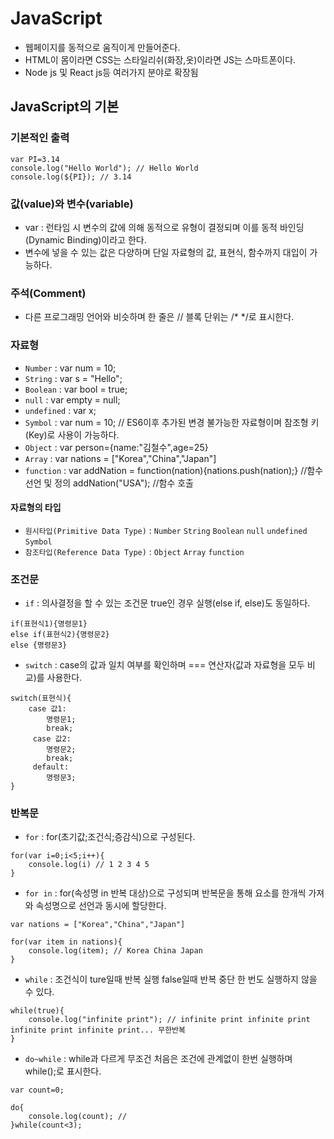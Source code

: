 # JavaScript
- 웹페이지를 동적으로 움직이게 만들어준다.
- HTML이 몸이라면 CSS는 스타일리쉬(화장,옷)이라면 JS는 스마트폰이다. 
- Node js 및 React js등 여러가지 분야로 확장됨

## JavaScript의 기본

### 기본적인 출력

```
var PI=3.14
console.log("Hello World"); // Hello World
console.log(${PI}); // 3.14
```

### 값(value)와 변수(variable)
- var : 런타임 시 변수의 값에 의해 동적으로 유형이 결정되며 이를 동적 바인딩(Dynamic Binding)이라고 한다.
- 변수에 넣을 수 있는 값은 다양하며 단일 자료형의 값, 표현식, 함수까지 대입이 가능하다.

### 주석(Comment)
- 다른 프로그래밍 언어와 비슷하며 한 줄은 // 블록 단위는 /* */로 표시한다.

### 자료형
- `Number` : var num = 10;
- `String` : var s = "Hello";
- `Boolean` : var bool = true;
- `null` : var empty = null;
- `undefined` : var x;
- `Symbol` : var num = 10; // ES6이후 추가된 변경 불가능한 자료형이며 참조형 키(Key)로 사용이 가능하다.
- `Object` : var person={name:"김철수",age=25}
- `Array` : var nations = ["Korea","China","Japan"]
- `function` : var addNation = function(nation){nations.push(nation);} //함수 선언 및 정의
addNation("USA"); //함수 호출

#### 자료형의 타입
- `원시타입(Primitive Data Type)` : `Number` `String` `Boolean` `null` `undefined` `Symbol`
- `참조타입(Reference Data Type)` : `Object` `Array` `function`

### 조건문
- `if` : 의사결정을 할 수 있는 조건문 true인 경우 실행(else if, else)도 동일하다.

```
if(표현식1){명령문1}
else if(표현식2){명령문2}
else {명령문3}
```

- `switch` : case의 값과 일치 여부를 확인하며 === 연산자(값과 자료형을 모두 비교)를 사용한다. 

```
switch(표현식){
    case 값1:
        명령문1;
        break;
     case 값2:
        명령문2;
        break;
     default:
        명령문3;
}
```

### 반복문
- `for` : for(초기값;조건식;증감식)으로 구성된다.

```
for(var i=0;i<5;i++){
    console.log(i) // 1 2 3 4 5
}
```

- `for in` : for(속성명 in 반복 대상)으로 구성되며 반복문을 통해 요소를 한개씩 가져와 속성명으로 선언과 동시에 할당한다.

```
var nations = ["Korea","China","Japan"]

for(var item in nations){
    console.log(item); // Korea China Japan
}
```

- `while` : 조건식이 ture일때 반복 실행 false일때 반복 중단 한 번도 실행하지 않을 수 있다.

```
while(true){
    console.log("infinite print"); // infinite print infinite print infinite print infinite print... 무한반복
}

```

- `do~while` : while과 다르게 무조건 처음은 조건에 관계없이 한번 실행하며 while();로 표시한다.

```
var count=0;

do{
    console.log(count); // 
}while(count<3);

```
